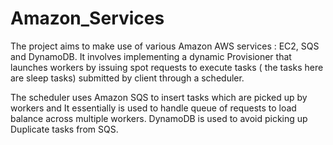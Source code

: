# Amazon_Services

The project aims to make use of various Amazon AWS services : EC2, SQS and DynamoDB. It involves implementing a dynamic Provisioner that launches workers by issuing spot requests to execute tasks ( the tasks here are sleep tasks) submitted by client through a scheduler.

The scheduler uses Amazon SQS to insert tasks which are picked up by workers and It essentially is used to handle queue of requests to load balance across multiple workers. DynamoDB is used to avoid picking up Duplicate tasks from SQS.



